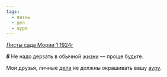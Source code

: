 ```yaml
---
tags:
  - жизнь
  - дел
  - аура
---
```


[Листы сада Мории 1 1924г](https://127.0.0.1:4002/agni/1924)

___8___
Не надо дерзать в обычной [жизни](../../../tags/#жизнь) — проще будьте.   

Мои друзья, личные [дела](../../../tags/#дел) не должны окрашивать вашу [ауру](../../../tags/#аура).   

